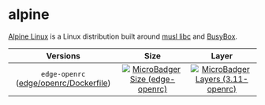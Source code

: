 # alpine 

[Alpine Linux](https://alpinelinux.org) is a Linux distribution built around [musl libc](https://www.musl-libc.org) and [BusyBox](https://www.busybox.net).

|Versions|Size|Layer|
|:-----:|:---:|:---:|
|`edge-openrc` ([edge/openrc/Dockerfile](https://github.com/rezamoegni/alpine-linux/blob/main/edge/openrc/Dockerfile))|[![MicroBadger Size (edge-openrc)](https://img.shields.io/microbadger/image-size/dockage/alpine/3.11-openrc.svg)](https://microbadger.com/images/dockage/alpine:3.11-openrc)|[![MicroBadger Layers (3.11-openrc)](https://img.shields.io/microbadger/layers/dockage/alpine/3.11-openrc.svg)](https://microbadger.com/images/dockage/alpine:3.11-openrc)|
